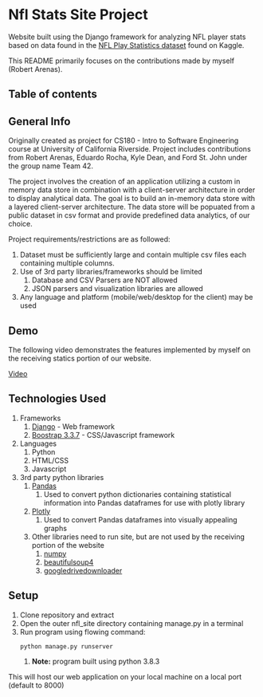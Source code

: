 # Nfl Stats Site Project

Website built using the Django framework for analyzing NFL player stats based on data found in the [NFL Play Statistics 
dataset](https://www.kaggle.com/toddsteussie/nfl-play-statistics-dataset-2004-to-present) found on Kaggle.

This README primarily focuses on the contributions made by myself (Robert Arenas).

## Table of contents

## General Info

Originally created as project for CS180 - Intro to Software Engineering course at University of California Riverside. 
Project includes contributions from Robert Arenas, Eduardo Rocha, Kyle Dean, and Ford St. John under the group name 
Team 42.

The project involves the creation of an application utilizing a custom in memory data store in combination with a 
client-server architecture in order to display analytical data. The goal is to build an in-memory
data store with a layered client-server architecture. The data store will be popuated from a public dataset in csv 
format and  provide predefined data analytics, of our choice.

Project requirements/restrictions are as followed:
1. Dataset must be sufficiently large and contain multiple csv files each containing multiple columns.
2. Use of 3rd party libraries/frameworks should be limited
   1. Database and CSV Parsers are NOT allowed
   2. JSON parsers and visualization libraries are allowed
3. Any language and platform (mobile/web/desktop for the client) may be used

## Demo

The following video demonstrates the features implemented by myself on the receiving statics portion of our website.

[Video](https://drive.google.com/file/d/12KRO8oBZwXCXaGcKTSQImJ2CXCGJU_5s/view?usp=sharing)

## Technologies Used

1. Frameworks
   1. [Django](https://www.djangoproject.com/) - Web framework
   2. [Boostrap 3.3.7](https://getbootstrap.com/docs/3.3/) - CSS/Javascript framework
2. Languages
   1. Python
   2. HTML/CSS
   3. Javascript
3. 3rd party python libraries
   1. [Pandas](https://pypi.org/project/pandas/)
      1. Used to convert python dictionaries containing statistical information into Pandas dataframes for use with 
         plotly library
   2. [Plotly](https://plotly.com/python/getting-started/)
      1. Used to convert Pandas dataframes into visually appealing graphs
   3. Other libraries need to run site, but are not used by the receiving portion of the website
      1. [numpy](https://pypi.org/project/numpy/)
      2. [beautifulsoup4](https://pypi.org/project/beautifulsoup4/)
      3. [googledrivedownloader](https://pypi.org/project/googledrivedownloader/)
   
## Setup

1. Clone repository and extract
2. Open the outer nfl_site directory containing manage.py in a terminal
3. Run program using flowing command:
   ```{python}
   python manage.py runserver
   ```
    1. **Note:** program built using python 3.8.3
    
This will host our web application on your local machine on a local port (default to 8000)
